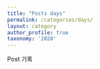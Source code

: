 ```yaml
---
title: "Posts days"
permalink: /categories/days/
layout: category
author_profile: true
taxonomy: '2020'
---
```

Post 기록